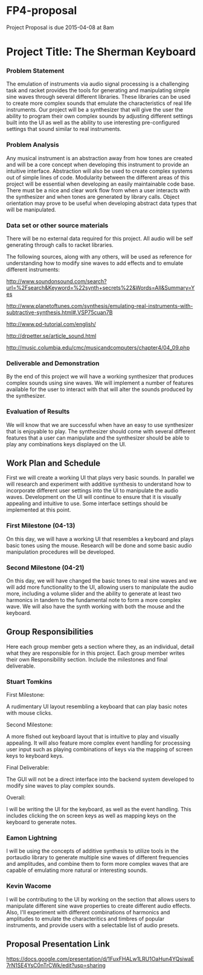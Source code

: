 # FP4-proposal
Project Proposal is due 2015-04-08 at 8am

# Project Title: The Sherman Keyboard
### Problem Statement
The emulation of instruments via audio signal processing is a challenging task and racket provides the tools for generating and manipulating simple sine waves through several different libraries. These libraries can be used to create more complex sounds that emulate the characteristics of real life instruments. Our project will be a synthesizer that will give the user the ability to program their own complex sounds by adjusting different settings built into the UI as well as the ability to use interesting pre-configured settings that sound similar to real instruments.

### Problem Analysis
Any musical instrument is an abstraction away from how tones are created and will be a core concept when developing this instrument to provide an intuitive interface. Abstraction will also be used to create complex systems out of simple lines of code. Modularity between the different areas of this project will be essential when developing an easily maintainable code base. There must be a nice and clear work flow from when a user interacts with the synthesizer and when tones are generated by library calls. Object orientation may prove to be useful when developing abstract data types that will be manipulated.

### Data set or other source materials
There will be no external data required for this project. All audio will be self generating through calls to racket libraries.

The following sources, along with any others, will be used as reference for understanding how to modify sine waves to add effects and to emulate different instruments:

http://www.soundonsound.com/search?url=%2Fsearch&Keyword=%22synth+secrets%22&Words=All&Summary=Yes

http://www.planetoftunes.com/synthesis/emulating-real-instruments-with-subtractive-synthesis.html#.VSP75cuan7B

http://www.pd-tutorial.com/english/

http://drpetter.se/article_sound.html

http://music.columbia.edu/cmc/musicandcomputers/chapter4/04_09.php

### Deliverable and Demonstration
By the end of this project we will have a working synthesizer that produces complex sounds using sine waves. We will implement a number of features available for the user to interact with that will alter the sounds produced by the synthesizer.

### Evaluation of Results
We will know that we are successful when have an easy to use synthesizer that is enjoyable to play. The synthesizer should come with several different features that a user can manipulate and the synthesizer should be able to play any combinations keys displayed on the UI.

## Work Plan and Schedule
First we will create a working UI that plays very basic sounds. In parallel we will research and experiment with additive synthesis to understand how to incorporate different user settings into the UI to manipulate the audio waves. Development on the UI will continue to ensure that it is visually appealing and intuitive to use. Some interface settings should be implemented at this point.  

### First Milestone (04-13)
On this day, we will have a working UI that resembles a keyboard and plays basic tones using the mouse. Research will be done and some basic audio manipulation procedures will be developed.

### Second Milestone (04-21)
On this day, we will have changed the basic tones to real sine waves and we will add more functionality to the UI,
allowing users to manipulate the audio more, including a volume slider and the ability to generate at least two
harmonics in tandem to the fundamental note to form a more complex wave. We will also have the synth working with
both the mouse and the keyboard.

## Group Responsibilities
Here each group member gets a section where they, as an individual, detail what they are responsible for in this
project. Each group member writes their own Responsibility section. Include the milestones and final deliverable.

### Stuart Tomkins
First Milestone:

A rudimentary UI layout resembling a keyboard that can play basic notes with mouse clicks.

Second Milestone:

A more flshed out keyboard layout that is intuitive to play and visually appealing. It will also feature more complex event handling for processing user input such as playing combinations of keys via the mapping of screen keys to keyboard keys.

Final Deliverable:

The GUI will not be a direct interface into the backend system developed to modify sine waves to play complex sounds.

Overall:

I will be writing the UI for the keyboard, as well as the event handling. This includes clicking the on screen keys
as well as mapping keys on the keyboard to generate notes. 

### Eamon Lightning
I will be using the concepts of additive synthesis to utilize tools in the portaudio library to generate multiple
sine waves of different frequencies and amplitudes, and combine them to form more complex waves that are capable of
emulating more natural or interesting sounds. 

### Kevin Wacome 
I will be contributing to the UI by working on the section that allows users to manipulate different sine wave properties to create different audio effects. Also, I'll experiment with different combinations of harmonics and amplitudes to emulate the characteritics and timbres of popular instruments, and provide users with a selectable list of audio presets. 

## Proposal Presentation Link

https://docs.google.com/presentation/d/1FuxFHALw1LRU1OaHun4YQsiwaE7rN1SE4YsC0nTrCWk/edit?usp=sharing

<!-- Links -->
[piazza]: https://piazza.com/class/i55is8xqqwhmr?cid=453
[markdown]: https://help.github.com/articles/markdown-basics/
